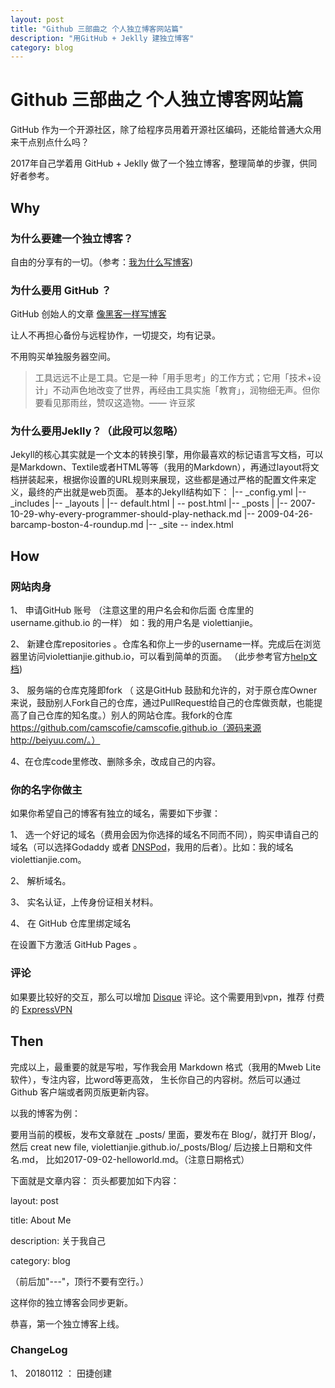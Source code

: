 ```yaml
---
layout: post
title: "Github 三部曲之 个人独立博客网站篇"
description: "用GitHub + Jeklly 建独立博客"
category: blog
---
```


# Github 三部曲之 个人独立博客网站篇

GitHub 作为一个开源社区，除了给程序员用着开源社区编码，还能给普通大众用来干点别点什么吗？

2017年自己学着用 GitHub + Jeklly 做了一个独立博客，整理简单的步骤，供同好者参考。

## Why

### 为什么要建一个独立博客？

自由的分享有的一切。（参考：[我为什么写博客](http://beiyuu.com/why-blog)) 


### 为什么要用 GitHub ？

GitHub 创始人的文章 [像黑客一样写博客](http://tom.preston-werner.com/2008/11/17/blogging-like-a-hacker.html)

让人不再担心备份与远程协作，一切提交，均有记录。

不用购买单独服务器空间。

> 工具远远不止是工具。它是一种「用手思考」的工作方式；它用「技术+设计」不动声色地改变了世界，再经由工具实施「教育」，润物细无声。但你要看见那雨丝，赞叹这造物。—— 许豆浆

### 为什么要用Jeklly？（此段可以忽略）

Jekyll的核心其实就是一个文本的转换引擎，用你最喜欢的标记语言写文档，可以是Markdown、Textile或者HTML等等（我用的Markdown），再通过layout将文档拼装起来，根据你设置的URL规则来展现，这些都是通过严格的配置文件来定义，最终的产出就是web页面。
基本的Jekyll结构如下：
|-- _config.yml |-- _includes |-- _layouts | |-- default.html | -- post.html |-- _posts | |-- 2007-10-29-why-every-programmer-should-play-nethack.md |-- 2009-04-26-barcamp-boston-4-roundup.md |-- _site -- index.html

## How
 
### 网站肉身
 
 1、 申请GitHub 账号 （注意这里的用户名会和你后面 仓库里的 username.github.io 的一样）
    如：我的用户名是 violettianjie。
 
 2、 新建仓库repositories 。仓库名和你上一步的username一样。完成后在浏览器里访问violettianjie.github.io，可以看到简单的页面。
 （此步参考官方[help文档](https://pages.github.com))
 
 3、 服务端的仓库克隆即fork （ 这是GitHub 鼓励和允许的，对于原仓库Owner来说，鼓励别人Fork自己的仓库，通过PullRequest给自己的仓库做贡献，也能提高了自己仓库的知名度。）别人的网站仓库。我fork的仓库 https://github.com/camscofie/camscofie.github.io（源码来源 http://beiyuu.com/。）
 
 4、在仓库code里修改、删除多余，改成自己的内容。
 
### 你的名字你做主
 
如果你希望自己的博客有独立的域名，需要如下步骤：

 
 1、 选一个好记的域名（费用会因为你选择的域名不同而不同），购买申请自己的域名（可以选择Godaddy 或者 [DNSPod](https://www.dnspod.cn)，我用的后者）。比如：我的域名violettianjie.com。
 
 
 2、 解析域名。
 
 3、 实名认证，上传身份证相关材料。
 
 4、 在 GitHub 仓库里绑定域名
 
 在设置下方激活 GitHub Pages 。
 
### 评论

如果要比较好的交互，那么可以增加 [Disque](http://disqus.com) 评论。这个需要用到vpn，推荐 付费的 [ExpressVPN](https://www.xpress-vpn.com)

## Then

完成以上，最重要的就是写啦，写作我会用 Markdown 格式（我用的Mweb Lite 软件），专注内容，比word等更高效， 生长你自己的内容树。然后可以通过Github 客户端或者网页版更新内容。 

以我的博客为例：

要用当前的模板，发布文章就在 _posts/ 里面，要发布在 Blog/，就打开 Blog/，然后 creat new file,
violettianjie.github.io/_posts/Blog/ 后边接上日期和文件名.md， 比如2017-09-02-helloworld.md。（注意日期格式）

下面就是文章内容：
页头都要加如下内容：

layout: post

title: About Me

description: 关于我自己

category: blog

（前后加"---"，顶行不要有空行。）



这样你的独立博客会同步更新。



恭喜，第一个独立博客上线。



 
### ChangeLog 

1、 20180112 ： 田捷创建


